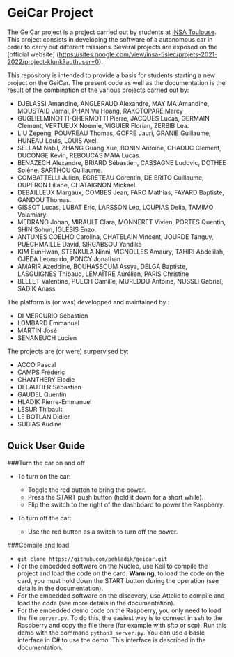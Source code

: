 # GeiCar Project

The GeiCar project is a project carried out by students at [INSA Toulouse](http://www.insa-toulouse.fr/fr/index.html). This project consists in developing the software of a autonomous car in order to carry out different missions. Several projects are exposed on the [official website] (https://sites.google.com/view/insa-5siec/projets-2021-2022/project-klunk?authuser=0).

This repository is intended to provide a basis for students starting a new project on the GeiCar. The present code as well as the documentation is the result of the combination of the various projects carried out by:

* DJELASSI Amandine, ANGLERAUD Alexandre, MAYIMA Amandine, MOUSTAID Jamal, PHAN Vu Hoang, RAKOTOPARE Marcy
* GUGLIELMINOTTI-GHERMOTTI Pierre, JACQUES Lucas, GERMAIN Clement, VERTUEUX Noemie, VIGUIER Florian, ZERBIB Lea.
* LIU Zepeng, POUVREAU Thomas, GOFRE Jauri, GRANIE Guillaume, HUNEAU Louis, LOUIS Axel.
* SELLAM Nabil, ZHANG Guang Xue, BONIN Antoine, CHADUC Clement, DUCONGE Kevin, REBOUCAS MAIA  Lucas.
* BENAZECH Alexandre, BRIARD Sébastien, CASSAGNE Ludovic, DOTHEE Solène, SARTHOU Guillaume.
* COMBATTELLI Julien, EGRETEAU Corentin, DE BRITO Guillaume, DUPERON Liliane, CHATAIGNON Mickael.
* DEBAILLEUX Margaux, COMBES Jean, FARO Mathias, FAYARD Baptiste, 
GANDOU Thomas.
* GISSOT Lucas, LUBAT Eric, LARSSON Léo, LOUPIAS Delia, TAMIMO Volamiary.
* MEDRANO Johan, MIRAULT Clara, MONNERET Vivien, PORTES Quentin, SHIN Sohun, IGLESIS Enzo.
* ANTUNES COELHO Carolina, CHATELAIN Vincent, JOURDE Tanguy, PUECHMAILLE David, SIRGABSOU Yandika
* KIM EunHwan, STENKULA Ninni, VIGNOLLES Amaury, TAHIRI Abdelilah, OJEDA Leonardo, PONCY Jonathan
* AMARIR Azeddine, BOUHASSOUM Assya, DELGA Baptiste, LASGUIGNES Thibaud, LEMAÎTRE Aurélien, PARIS Christine
* BELLET Valentine, PUECH Camille, MUREDDU Antoine, NUSSLI Gabriel, SADIK Anass

The platform is (or was) developped and maintained by :

* DI MERCURIO Sébastien
* LOMBARD Emmanuel
* MARTIN José
* SENANEUCH Lucien


The projects are (or were) surpervised by:

* ACCO Pascal
* CAMPS Frédéric
* CHANTHERY Elodie
* DELAUTIER Sébastien
* GAUDEL Quentin
* HLADIK Pierre-Emmanuel
* LESUR Thibault
* LE BOTLAN Didier
* SUBIAS Audine

## Quick User Guide
###Turn the car on and off
* To turn on the car:
  * Toggle the red button to bring the power.
  * Press the START push button (hold it down for a short while).
  * Flip the switch to the right of the dashboard to power the Raspberry.

* To turn off the car:
	* Use the red button as a switch to turn off the power.


###Compile and load
* `git clone https://github.com/pehladik/geicar.git`
* For the embedded software on the Nucleo, use Keil to compile the project and load the code on the card. __Warning__, to load the code on the card, you must hold down the START button during the operation (see details in the documentation).
* For the embedded software on the discovery, use Attolic to compile and load the code (see more details in the documentation).
* For the embedded demo code on the Raspberry, you only need to load the file `server.py`. To do this, the easiest way is to connect in ssh to the Raspberry and copy the file there (for example with sftp or scp). Run this demo with the command `python3 server.py`. You can use a basic interface in C# to use the demo. This interface is described in the documentation.

